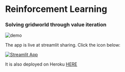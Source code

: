 # Reinforcement Learning
### Solving gridworld through value iteration

![demo](https://raw.githubusercontent.com/Qbiwan/PotholeDectector/main/Demo/demo_gridworld_streamlit.gif)


The app is live at streamlit sharing. Click the icon below:

[![Streamlit App](https://static.streamlit.io/badges/streamlit_badge_black_white.svg)](https://share.streamlit.io/qbiwan/gridworld_streamlit/app.py)


It is also deployed on Heroku [HERE](https://gridworld-streamlit.herokuapp.com/)